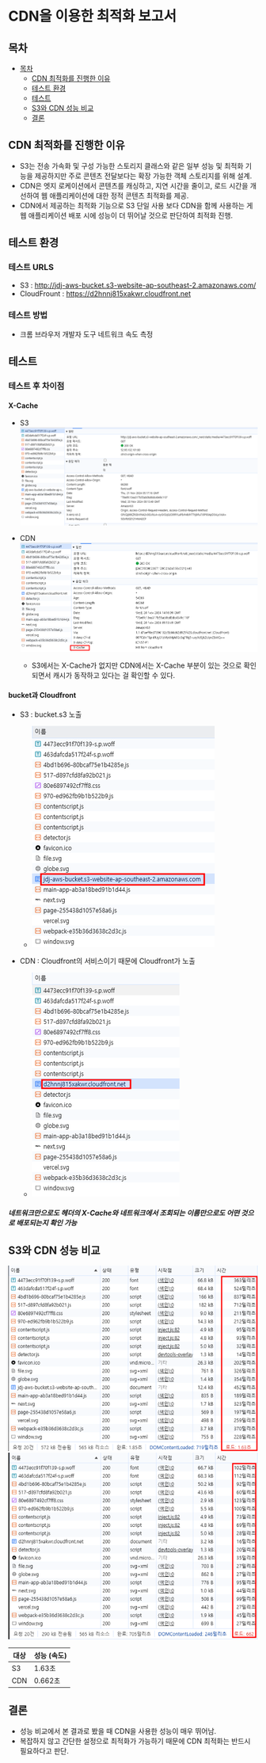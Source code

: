 # CDN을 이용한 최적화 보고서

## 목차

- [목차](#목차)
  - [CDN 최적화를 진행한 이유](#cdn-최적화를-진행한-이유)
  - [테스트 환경](#테스트-환경)
  - [테스트](#테스트)
  - [S3와 CDN 성능 비교](#s3와-cdn-성능-비교)
  - [결론](#결론)

## CDN 최적화를 진행한 이유

- S3는 전송 가속화 및 구성 가능한 스토리지 클래스와 같은 일부 성능 및 최적화 기능을 제공하지만 주로 콘텐츠 전달보다는 확장 가능한 객체 스토리지를 위해 설계.
- CDN은 엣지 로케이션에서 콘텐츠를 캐싱하고, 지연 시간을 줄이고, 로드 시간을 개선하여 웹 애플리케이션에 대한 정적 콘텐츠 최적화를 제공.
- CDN에서 제공하는 최적화 기능으로 S3 단일 사용 보다 CDN을 함께 사용하는 게 웹 애플리케이션 배포 시에 성능이 더 뛰어날 것으로 판단하여 최적화 진행.

## 테스트 환경

### 테스트 URLS

- S3 : http://jdj-aws-bucket.s3-website-ap-southeast-2.amazonaws.com/
- CloudFrount : https://d2hnnj815xakwr.cloudfront.net

### 테스트 방법

- 크롬 브라우저 개발자 도구 네트워크 속도 측정

## 테스트

### 테스트 후 차이점

#### X-Cache

- S3
  ![alt text](./src/app/img/no-X-Cache.png)

- CDN
  ![alt text](./src/app/img/X-Cache.png)

  - S3에서는 X-Cache가 없지만 CDN에서는 X-Cache 부분이 있는 것으로 확인되면서 캐시가 동작하고 있다는 걸 확인할 수 있다.

#### bucket과 Cloudfront

- S3 : bucket.s3 노출

  - ![alt text](<./src/app/img/S3 bucket.png>)

- CDN : Cloudfront의 서비스이기 때문에 Cloudfront가 노출

  - ![alt text](<./src/app/img/CDN Cloudfront.png>)

##### 네트워크만으로도 헤더의 X-Cache와 네트워크에서 조회되는 이름만으로도 어떤 것으로 배포되는지 확인 가능

## S3와 CDN 성능 비교

![alt text](<./src/app/img/S3 네트워크.png>)
![alt text](<./src/app/img/CDN 네트워크.png>)

| 대상 | 성능 (속도) |
| ---- | ----------- |
| S3   | 1.63초      |
| CDN  | 0.662초     |

## 결론

- 성능 비교에서 본 결과로 봤을 때 CDN을 사용한 성능이 매우 뛰어남.
- 복잡하지 않고 간단한 설정으로 최적화가 가능하기 때문에 CDN 최적화는 반드시 필요하다고 판단.
